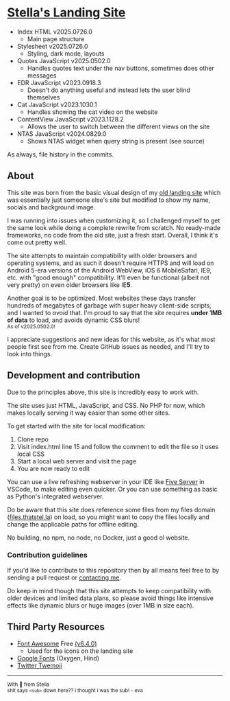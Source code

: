 # [Stella's Landing Site](https://thatstel.la)
- Index HTML v2025.0726.0
  - Main page structure
- Stylesheet v2025.0726.0
  - Styling, dark mode, layouts
- Quotes JavaScript v2025.0502.0
  - Handles quotes text under the nav buttons, sometimes does other messages
- EDR JavaScript v2023.0918.3
  - Doesn't do anything useful and instead lets the user blind themselves
- Cat JavaScript v2023.1030.1
  - Handles showing the cat video on the website
- ContentView JavaScript v2023.1128.2
  - Allows the user to switch between the different views on the site
- NTAS JavaScript v2024.0829.0
  - Shows NTAS widget when query string is present (see source)

As always, file history in the commits.

## About
This site was born from the basic visual design of my [old landing site](https://github.com/ThatStella7922/old-landing-tng) which was essentially just someone else's site but modified to show my name, socials and background image.

I was running into issues when customizing it, so I challenged myself to get the same look while doing a complete rewrite from scratch. No ready-made frameworks, no code from the old site, just a fresh start. Overall, I think it's come out pretty well.

The site attempts to maintain compatibility with older browsers and operating systems, and as such it doesn't require HTTPS and will load on Android 5-era versions of the Android WebView, iOS 6 MobileSafari, IE9, etc. with "good enough" compatibility. It'll even be functional (albeit not very pretty) on even older browsers like IE**5**.

Another goal is to be optimized. Most websites these days transfer hundreds of megabytes of garbage with super heavy client-side scripts, and I wanted to *avoid* that. I'm proud to say that the site requires **under 1MB of data** to load, and avoids dynamic CSS blurs!\
<sub>As of v2025.0502.0!</sub>

I appreciate suggestions and new ideas for this website, as it's what most people first see from me. Create GitHub issues as needed, and I'll try to look into things.

## Development and contribution
Due to the principles above, this site is incredibly easy to work with.

The site uses just HTML, JavaScript, and CSS. No PHP for now, which makes locally serving it way easier than some other sites.

To get started with the site for local modification:
1. Clone repo
2. Visit index.html line 15 and follow the comment to edit the file so it uses local CSS
3. Start a local web server and visit the page
4. You are now ready to edit

You can use a live refreshing webserver in your IDE like [Five Server](https://marketplace.visualstudio.com/items?itemName=yandeu.five-server) in VSCode, to make editing even quicker. Or you can use something as basic as Python's integrated webserver.

Do be aware that this site does reference some files from my files domain ([files.thatstel.la](https://files.thatstel.la)) on load, so you might want to copy the files locally and change the applicable paths for offline editing.

No building, no npm, no node, no Docker, just a good ol website.

### Contribution guidelines
If you'd like to contribute to this repository then by all means feel free to by sending a pull request or [contacting me](https://thatstel.la).

Do keep in mind though that this site attempts to keep compatibility with older devices and limited data plans, so please avoid things like intensive effects like dynamic blurs or huge images (over 1MB in size each).

## Third Party Resources
- [Font Awesome](https://fontawesome.com/) Free [(v6.4.0)](https://fontawesome.com/v6/docs/changelog/#v6-4-0)
  - Used for the icons on the landing site
- [Google Fonts](https://fonts.google.com/) (Oxygen, Hind)
- [Twitter Twemoji](https://github.com/twitter/twemoji)

---
<sub>With 💜 from Stella</sub></br>
<sub>shit says `<sub>` down here?? i thought i was the sub! - eva</sub>
